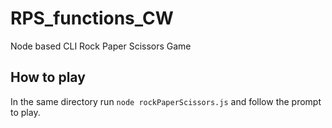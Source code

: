 # RPS_functions_CW

Node based CLI Rock Paper Scissors Game

## How to play

In the same directory run `node rockPaperScissors.js` and follow the prompt to play.
